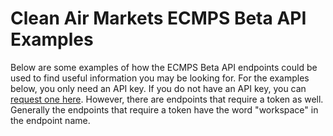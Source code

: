 # Clean Air Markets ECMPS Beta API Examples

Below are some examples of how the ECMPS Beta API endpoints could be used to find useful information you may be looking for. For the examples below, you only need an API key. If you do not have an API key, you can [request one here](https://www.epa.gov/power-sector/cam-api-portal#/api-key-signup). However, there are endpoints that require a token as well. Generally the endpoints that require a token have the word "workspace" in the endpoint name.